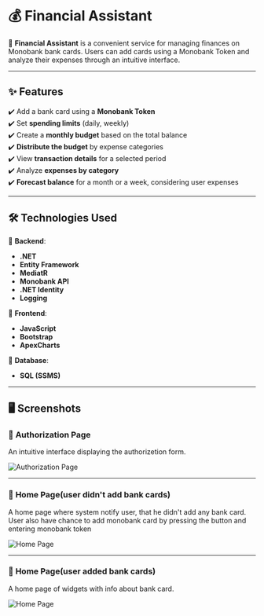# 💰 Financial Assistant  

📌 **Financial Assistant** is a convenient service for managing finances on Monobank bank cards. Users can add cards using a Monobank Token and analyze their expenses through an intuitive interface.  

---

## ✨ Features  

✔️ Add a bank card using a **Monobank Token**  
✔️ Set **spending limits** (daily, weekly)  
✔️ Create a **monthly budget** based on the total balance  
✔️ **Distribute the budget** by expense categories  
✔️ View **transaction details** for a selected period  
✔️ Analyze **expenses by category**  
✔️ **Forecast balance** for a month or a week, considering user expenses  

---

## 🛠️ Technologies Used  

🔹 **Backend**:  
- **.NET**
- **Entity Framework**  
- **MediatR**  
- **Monobank API**  
- **.NET Identity**
- **Logging**

🔹 **Frontend**:  
- **JavaScript**  
- **Bootstrap**  
- **ApexCharts**  

🔹 **Database**:  
- **SQL (SSMS)**  

---

## 🖥️ Screenshots  

### 🔹 **Authorization Page**  
An intuitive interface displaying the authorizetion form.  

![Authorization Page](https://github.com/user-attachments/assets/18f25b03-dd8c-49a6-a3d6-31f992e8d25d)  

---

### 🔹 **Home Page(user didn't add bank cards)**  
A home page where system notify user, that he didn't add any bank card. User also have chance to add monobank card by pressing the button and entering monobank token

![Home Page](https://github.com/user-attachments/assets/5142cbb7-de77-4851-af3d-38a6d7b8a84e)

---

### 🔹 **Home Page(user added bank cards)**  
A home page of widgets with info about bank card.

![Home Page](https://github.com/user-attachments/assets/5aebfdc8-6713-4728-b092-b6a6884442e5)

